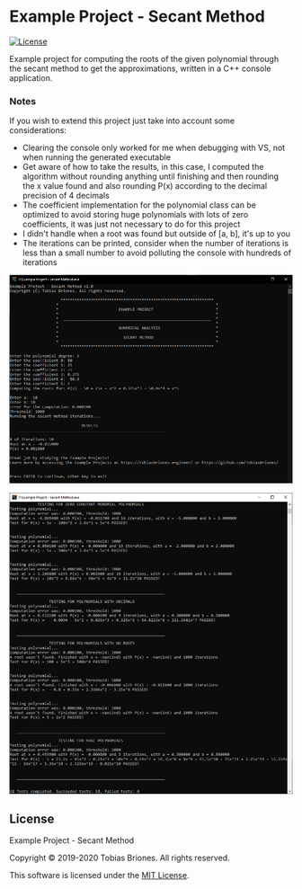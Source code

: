 # Example Project - Secant Method
[![License](https://img.shields.io/github/license/TobiasBriones/example.math.numerical.polynomial.cpp.secant_method)](https://github.com/TobiasBriones/example.math.numerical.polynomial.cpp.secant_method/blob/master/LICENSE)

Example project for computing the roots of the given polynomial through the secant method to get the approximations, written in a C++ console application.

### Notes
If you wish to extend this project just take into account some considerations:
* Clearing the console only worked for me when debugging with VS, not when running the generated executable
* Get aware of how to take the results, in this case, I computed the algorithm without rounding anything until finishing and then rounding the x value found and also rounding P(x) according to the decimal precision of 4 decimals
* The coefficient implementation for the polynomial class can be optimized to avoid storing huge polynomials with lots of zero coefficients, it was just not necessary to do for this project
* I didn't handle when a root was found but outside of [a, b], it's up to you
* The iterations can be printed, consider when the number of iterations is less than a small number to avoid polluting the console with hundreds of iterations

[![Screenshot 1](https://raw.githubusercontent.com/TobiasBriones/images/master/example-projects/example.math.numerical.polynomial.cpp.secant-method/screenshot-1.png)](https://github.com/TobiasBriones/images/tree/master/example-projects)

[![Screenshot 2](https://raw.githubusercontent.com/TobiasBriones/images/master/example-projects/example.math.numerical.polynomial.cpp.secant-method/screenshot-2.png)](https://github.com/TobiasBriones/images/tree/master/example-projects)

## License
Example Project - Secant Method

Copyright © 2019-2020 Tobias Briones. All rights reserved.

This software is licensed under the [MIT License](https://github.com/TobiasBriones/example.math.numerical.polynomial.cpp.secant-method/blob/master/LICENSE).
